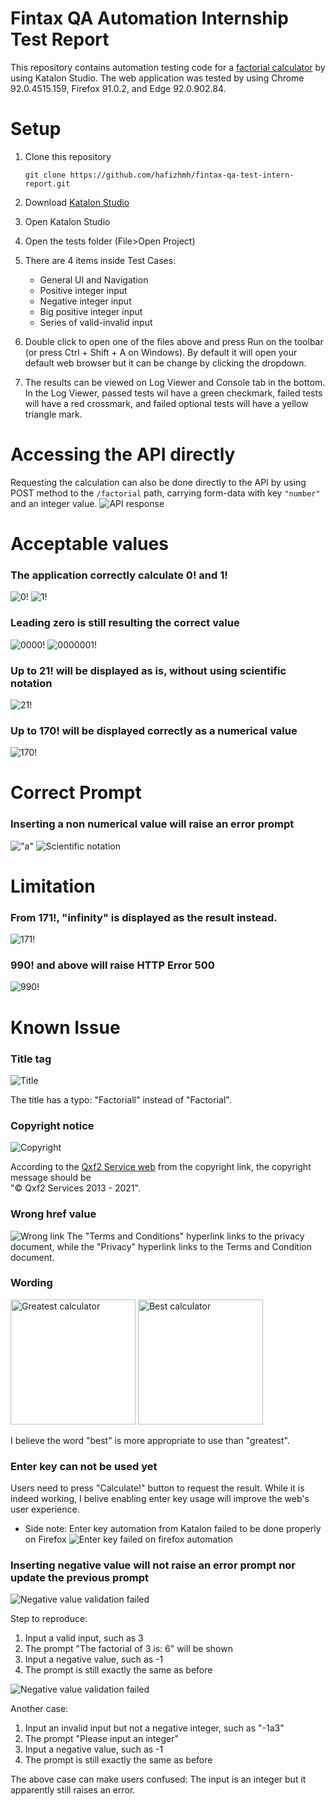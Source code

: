 # Fintax QA Automation Internship Test Report

This repository contains automation testing code for a [factorial calculator](http://qainterview.pythonanywhere.com/) by using Katalon Studio.
The web application was tested by using Chrome 92.0.4515.159, Firefox 91.0.2, and Edge 92.0.902.84.

# Setup
1. Clone this repository

    `git clone https://github.com/hafizhmh/fintax-qa-test-intern-report.git`
2. Download [Katalon Studio](https://www.katalon.com/download/)
3. Open Katalon Studio
4. Open the tests folder (File>Open Project)
5. There are 4 items inside Test Cases:

   * General UI and Navigation
   * Positive integer input
   * Negative integer input
   * Big positive integer input
   * Series of valid-invalid input
6. Double click to open one of the files above and press Run on the toolbar (or press Ctrl + Shift + A on Windows). By default it will open your default web browser but it can be change by clicking the dropdown.
7. The results can be viewed on Log Viewer and Console tab in the bottom. In the Log Viewer, passed tests wil have a green checkmark, failed tests will have a red crossmark, and failed optional tests will have a yellow triangle mark.

# Accessing the API directly
Requesting the calculation can also be done directly to the API by using POST method to the `/factorial` path, carrying form-data with key `"number"` and an integer value.
![API response](README/response_170.jpg)

# Acceptable values
### The application correctly calculate 0! and 1!
![0!](/README/result_0.jpg)
![1!](/README/result_0.jpg)

### Leading zero is still resulting the correct value
![0000!](/README/result_0000.jpg)
![0000001!](/README/result_0000001.jpg)

### Up to 21! will be displayed as is, without using scientific notation
![21!](/README/limit_21.jpg)

### Up to 170! will be displayed correctly as a numerical value
![170!](/README/limit_170.jpg)

# Correct Prompt
### Inserting a non numerical value will raise an error prompt
!["a"](README/formvalidation_a.jpg)
![Scientific notation](README/formvalidation_scinotation.jpg)



# Limitation
### From 171!, "infinity" is displayed as the result instead.
![171!](/README/limit_171.jpg)

### 990! and above will raise HTTP Error 500
![990!](/README/limit_990.jpg)

# Known Issue

### Title tag
![Title](/README/title.jpg)

The title has a typo: "Factoriall" instead of "Factorial".

### Copyright notice
![Copyright](/README/copyright.jpg)

According to the [Qxf2 Service web](https://qxf2.com/?utm_source=qa-interview&utm_medium=click&utm_campaign=From%20QA%20Interview) from the copyright link, the copyright message should be <br>"© Qxf2 Services 2013 - 2021".

### Wrong href value
![Wrong link](/README/wronglink.jpg)
The "Terms and Conditions" hyperlink links to the privacy document, while the "Privacy" hyperlink links to the Terms and Condition document.

### Wording
<img src="README/wording_greatest.jpg" alt="Greatest calculator" width="200"/>
<img src="README/wording_best.jpg" alt="Best calculator" width="200"/>

I believe the word "best" is more appropriate to use than "greatest".

### Enter key can not be used yet
Users need to press "Calculate!" button to request the result. While it is indeed working, I belive enabling enter key usage will improve the web's user experience.

* Side note: Enter key automation from Katalon failed to be done properly on Firefox
![Enter key failed on firefox automation](README/firefox_ENTERkey_failed.jpg)

### Inserting negative value will not raise an error prompt nor update the previous prompt

![Negative value validation failed](README/formvalidation_negative.jpg)

Step to reproduce:

1. Input a valid input, such as 3
2. The prompt "The factorial of 3 is: 6" will be shown
3. Input a negative value, such as -1
4. The prompt is still exactly the same as before

![Negative value validation failed](README/formvalidation_negative2.jpg)

Another case:
1. Input an invalid input but not a negative integer, such as "-1a3"
2. The prompt "Please input an integer"
3. Input a negative value, such as -1
4. The prompt is still exactly the same as before

The above case can make users confused: The input is an integer but it apparently still raises an error.